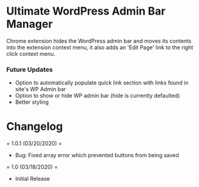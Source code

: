 # Ultimate WordPress Admin Bar Manager #

Chrome extension hides the WordPress admin bar and moves its contents into the extension context menu, it also adds an 'Edit Page' link to the right click context menu.

### Future Updates ###

* Option to automatically populate quick link section with links found in site's WP Admin bar
* Option to show or hide WP admin bar (hide is currently defaulted)
* Better styling

# Changelog
= 1.0.1 (03/20/2020) =
* Bug: Fixed array error which prevented buttons from being saved

= 1.0 (03/18/2020) =
* Initial Release